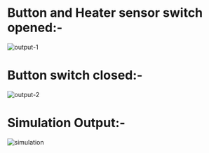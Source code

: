
# Button and Heater sensor switch opened:-
![output-1](https://user-images.githubusercontent.com/98813710/156970462-8cfc7c43-1cb3-40f6-adbb-fd8869b8324f.png)
# Button switch closed:-

![output-2](https://user-images.githubusercontent.com/98813710/156970559-eecd503b-1dec-4160-ba86-71d70178b873.png)
# Simulation Output:-

![simulation](https://user-images.githubusercontent.com/98813710/156971020-34333e16-0174-436e-b721-d124676bc317.png)
